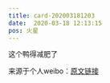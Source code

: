 ```yaml
---
title: card-202003181203
date:  2020-03-18 12:13:15
pos: 火星
---
```

这个鸭得减肥了 

来源于个人weibo：[原文链接](https://m.weibo.cn/status/Iza21nUz9?mblogid=Iza21nUz9)